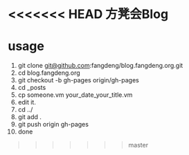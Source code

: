<<<<<<< HEAD
方凳会Blog
=======
# usage

1. git clone git@github.com:fangdeng/blog.fangdeng.org.git
1. cd blog.fangdeng.org
1. git checkout -b gh-pages origin/gh-pages
1. cd _posts
1. cp someone.vm your_date_your_title.vm
1. edit it.
1. cd ../
1. git add .
1. git push origin gh-pages
1. done
>>>>>>> master

